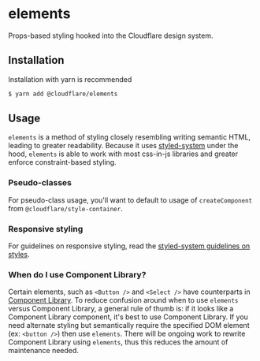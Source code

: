 # elements

Props-based styling hooked into the Cloudflare design system. 

## Installation

Installation with yarn is recommended

```sh
$ yarn add @cloudflare/elements
```


## Usage

`elements` is a method of styling closely resembling writing semantic HTML, leading to greater readability. Because it uses [styled-system](https://github.com/styled-system/styled-system) under the hood, `elements` is able to work with most css-in-js libraries and greater enforce constraint-based styling. 


### Pseudo-classes

For pseudo-class usage, you'll want to default to usage of `createComponent` from `@cloudflare/style-container`.

### Responsive styling

For guidelines on responsive styling, read the [styled-system guidelines on styles](https://styled-system.com/responsive-styles). 

### When do I use Component Library?

Certain elements, such as `<Button />` and `<Select />` have counterparts in [Component Library](https://component-library.com/). To reduce confusion around when to use `elements` versus Component Library, a general rule of thumb is: if it looks like a Component Library component, it's best to use Component Library. If you need alternate styling but semantically require the specified DOM element (ex: `<button />`) then use `elements`. There will be ongoing work to rewrite Component Library using `elements`, thus this reduces the amount of maintenance needed.
```